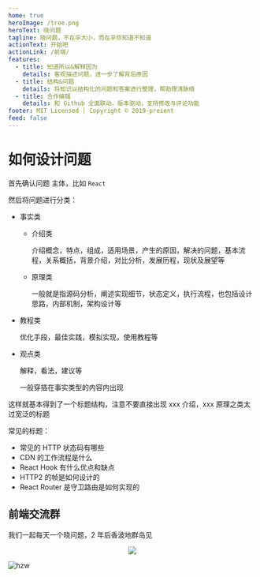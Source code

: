 ```yaml
---
home: true
heroImage: /tree.png
heroText: 晓问题
tagline: 晓问题，不在乎大小，而在乎你知道不知道
actionText: 开始吧
actionLink: /前端/
features:
  - title: 知道所以&解释因为
    details: 客观描述问题，进一步了解背后原因
  - title: 结构&问题
    details: 将知识以结构化的问题和答案进行整理，帮助理清脉络
  - title: 合作编辑
    details: 和 Github 全面联动，版本驱动，支持修改与评论功能
footer: MIT Licensed | Copyright © 2019-present
feed: false
---
```


# 如何设计问题

首先确认问题 主体，比如 `React`

然后将问题进行分类：

- 事实类

  - 介绍类

    介绍概念，特点，组成，适用场景，产生的原因，解决的问题，基本流程，关系概括，背景介绍，对比分析，发展历程，现状及展望等

  - 原理类

    一般就是指源码分析，阐述实现细节，状态定义，执行流程，也包括设计思路，内部机制，架构设计等

- 教程类

  优化手段，最佳实践，模拟实现，使用教程等

- 观点类

  解释，看法，建议等

  一般穿插在事实类型的内容内出现

这样就基本得到了一个标题结构，注意不要直接出现 xxx 介绍，xxx 原理之类太过宽泛的标题

常见的标题：

- 常见的 HTTP 状态码有哪些
- CDN 的工作流程是什么
- React Hook 有什么优点和缺点
- HTTP2 的帧是如何设计的
- React Router 是守卫路由是如何实现的

## 前端交流群

我们一起每天一个晓问题，2 年后香波地群岛见

<div align="center" class="qrcode"><img src="/qrcode.jpeg" /></div>

![hzw](/hzw.jpeg)

<ContributorsList repo="true" />

